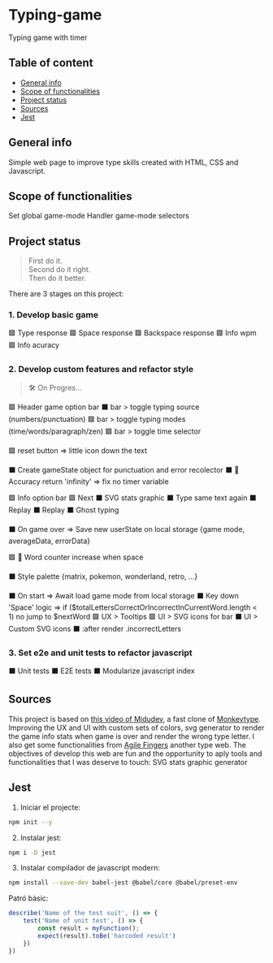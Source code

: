 # Typing-game
Typing game with timer

## Table of content
* [General info](#general-info)   
* [Scope of functionalities](#scope-of-functionalities)
* [Project status](#project-status)
* [Sources](#sources)
* [Jest](#jest)

## General info
Simple web page to improve type skills created with HTML, CSS and Javascript.

## Scope of functionalities

Set global game-mode
Handler game-mode selectors
<!--    
        Logics Diagrames
        Test for component refactor
-->

## Project status
> First do it.   
> Second do it right.   
> Then do it better.   

There are 3 stages on this project:
### 1. Develop basic game
🟩 Type response 
🟩 Space response 
🟩 Backspace response
🟩 Info wpm
🟩 Info acuracy

### 2. Develop custom features and refactor style
> 🛠 On Progres...

🟩 Header game option bar
⬛ bar > toggle typing source (numbers/punctuation)
🟩 bar > toggle typing modes (time/words/paragraph/zen)
🟩 bar > toggle time selector

🟩 reset button => little icon down the text

⬛ Create gameState object for punctuation and error recolector
⬛ 🐞 Accuracy return 'infinity' => fix no timer variable

🟩 Info option bar
🟩 Next
⬛ SVG stats graphic
⬛ Type same text again
⬛ Replay
⬛ Replay
⬛ Ghost typing

⬛ On game over => Save new userState on local storage {game mode, averageData, errorData} 

🟩 🐞 Word counter increase when space

⬛ Style palette {matrix, pokemon, wonderland, retro, ...}

⬛ On start => Await load game mode from local storage
⬛ Key down 'Space' logic => if ($totalLettersCorrectOrIncorrectInCurrentWord.length < 1) no jump to $nextWord
🟩 UX > Tooltips
🟩 UI > SVG icons for bar
⬛ UI > Custom SVG icons
⬛ :after render .incorrectLetters

### 3. Set e2e and unit tests to refactor javascript
⬛ Unit tests
⬛ E2E tests
⬛ Modularize javascript index

## Sources
This project is based on [this video of Midudev](https://www.youtube.com/watch?v=157qVlTelOg&t=118s), a fast clone of [Monkeytype](https://monkeytype.com/). 
Improving the UX and UI with custom sets of colors, svg generator to render the game info stats when game is over and render the wrong type letter. I also get some functionalities from [Agile Fingers](https://agilefingers.com/es) another type web.
The objectives of develop this web are fun and the opportunity to aply tools and functionalities that I was deserve to touch:
SVG stats graphic generator

## Jest
1. Iniciar el projecte:   
```bash
npm init --y
```
2. Instalar jest:   

```bash
npm i -D jest
```
3. Instalar compilador de javascript modern:   

```bash
npm install --save-dev babel-jest @babel/core @babel/preset-env
```

Patró bàsic:
```javascript
describe('Name of the test suit', () => {
    test('Name of unit test', () => {
        const result = myFunction();
        expect(result).toBe('harcoded result')
    })
})
```
